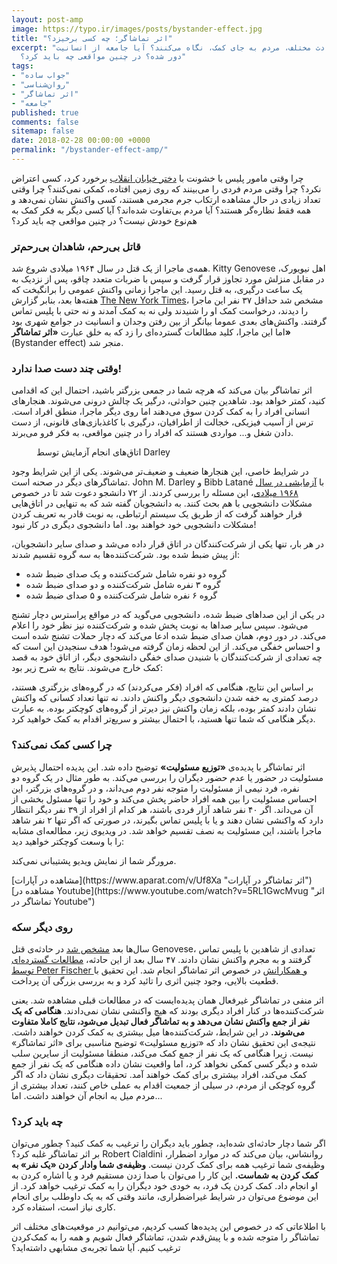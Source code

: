 ```yaml
---
layout: post-amp
image: https://typo.ir/images/posts/bystander-effect.jpg
title: "اثر تماشاگر؛ چه کسی برخیزد؟"
excerpt: "چرا در حوادث مختلف، مردم به جای کمک، نگاه می‌کنند؟ آیا جامعه از انسانیت
  دور شده؟ در چنین مواقعی چه باید کرد؟"
tags:
- "جواب ساده"
- "روان‌شناسی"
- "اثر تماشاگر"
- "جامعه"
published: true
comments: false
sitemap: false
date: 2018-02-28 00:00:00 +0000
permalink: "/bystander-effect-amp/"
---
```

چرا وقتی مامور پلیس با خشونت با [دختر خیابان انقلاب](https://twitter.com/search?q=%23دختران_خیابان_انقلاب&src=typd "#دختران_خیابان_انقلاب") برخورد کرد، کسی اعتراض نکرد؟ چرا وقتی مردم فردی را می‌بینند که روی زمین افتاده، کمکی نمی‌کنند؟ چرا وقتی تعداد زیادی در حال مشاهده ارتکاب جرم مجرمی هستند، کسی واکنش نشان نمی‌دهد و همه فقط نظاره‌گر هستند؟ آیا مردم بی‌تفاوت شده‌اند؟ آیا کسی دیگر به فکر کمک به هم‌نوع خودش نیست؟ در چنین مواقعی چه باید کرد؟

<center>
<amp-twitter width="500"
  height="481"
  layout="responsive"
  data-tweetid="966774011840606208">
</amp-twitter>
</center>

### قاتل بی‌رحم، شاهدان بی‌رحم‌تر
همه‌ی ماجرا از یک قتل در سال ۱۹۶۴ میلادی شروع شد. Kitty Genovese اهل نیویورک، در مقابل منزلش مورد تجاوز قرار گرفت و سپس با ضربات متعدد چاقو، پس از نزدیک به یک ساعت درگیری، به قتل رسید. این ماجرا زمانی واکنش عمومی را برانگیخت که هفته‌ها بعد، بنابر گزارش [The New York Times](https://query.nytimes.com/gst/abstract.html?res=9E0CE0DA1230E033A25757C1A9659C946591D6CF&legacy=true "Queens Woman Is Stabbed To Death in Front of Home")، مشخص شد حداقل ۳۷ نفر این ماجرا را دیدند، درخواست کمک او را شنیدند ولی نه به کمک آمدند و نه حتی با پلیس تماس گرفتند. واکنش‌های بعدی عموما بیانگر از بین رفتن وجدان و انسانیت در جوامع شهری بود اما این ماجرا، کلید مطالعات گسترده‌ای را زد که به خلق عبارت **«اثر تماشاگر»** (Bystander effect) منجر شد.

<figure class="align-center"><amp-img src="https://typo.ir/images/posts/newyork-times.jpg" alt="The New York Times" width="546px" height="307px"></amp-img></figure>

### وقتی چند دست صدا ندارد!
اثر تماشاگر بیان می‌کند که هرچه شما در جمعی بزرگتر باشید، احتمال این که اقدامی کنید، کمتر خواهد بود.
شاهدین چنین حوادثی، درگیر یک چالش درونی می‌شوند. هنجارهای انسانی افراد را به کمک کردن سوق می‌دهند اما روی دیگر ماجرا، منطق افراد است. ترس از آسیب فیزیکی، خجالت از اطرافیان، درگیری با کاغذبازی‌های قانونی، از دست دادن شغل و... مواردی هستند که افراد را در چنین مواقعی، به فکر فرو می‌برند.

<figure class="align-center"><amp-img class="align-center" src="https://typo.ir/images/posts/darley-room.jpg" alt="Darleys Room" width="300px" height="226px"></amp-img>
<figcaption>اتاق‌های انجام آزمایش توسط Darley</figcaption></figure>

در شرایط خاصی، این هنجارها ضعیف و ضعیف‌تر می‌شوند. یکی از این شرایط وجود تماشاگرهای دیگر در صحنه است. John M. Darley و Bibb Latané با [آزمایشی در سال ۱۹۶۸ میلادی](http://www.wadsworth.com/psychology_d/templates/student_resources/0155060678_rathus/ps/ps19.html "Bystander Intervention in Emergencies: Diffusion of Responsibility")، این مسئله را بررسی کردند. از ۷۲ دانشجو دعوت شد تا در خصوص مشکلات دانشجویی با هم بحث کنند. به دانشجویان گفته شد که به تنهایی در اتاق‌هایی قرار خواهند گرفت که از طریق یک سیستم ارتباطی، به نوبت قادر به تعریف کردن مشکلات دانشجویی خود خواهند بود. اما دانشجوی دیگری در کار نبود!

در هر بار، تنها یکی از شرکت‌کنندگان در اتاق قرار داده می‌شد و صدای سایر دانشجویان، از پیش ضبط شده بود. شرکت‌کننده‌ها به سه گروه تقسیم شدند:
* گروه دو نفره شامل شرکت‌کننده و یک صدای ضبط شده
* گروه ۳ نفره شامل شرکت‌کننده و دو صدای ضبط شده
* گروه ۶ نفره شامل شرکت‌کننده و ۵ صدای ضبط شده

<figure class="align-left"><amp-img src="https://typo.ir/images/posts/bystander-figure.jpg" alt="Bystander Effect" width="350px" height="222px"></amp-img></figure>
در یکی از این صداهای ضبط شده، دانشجویی می‌گوید که در مواقع پراسترس دچار تشنج می‌شود. سپس سایر صداها به نوبت پخش شده و شرکت‌کننده نیز نظر خود را اعلام می‌کند. در دور دوم، همان صدای ضبط شده ادعا می‌کند که دچار حملات تشنج شده است و احساس خفگی می‌کند. از این لحظه زمان گرفته می‌شود! هدف سنجیدن این است که چه تعدادی از شرکت‌کنندگان با شنیدن صدای خفگی دانشجوی دیگر، از اتاق خود به قصد کمک خارج می‌شوند. نتایج به شرح زیر بود:

<figure class="align-center"><amp-img src="https://typo.ir/images/posts/darley-chart.jpg" alt="Darley Chart" width="546px" height="378px"></amp-img></figure>

بر اساس این نتایج، هنگامی که افراد (فکر می‌کردند) که در گروه‌های بزرگتری هستند، درصد کمتری به خفه شدن دانشجوی دیگر واکنش دادند. نه تنها تعداد کسانی که واکنش نشان دادند کمتر بوده، بلکه زمان واکنش نیز دیرتر از گروه‌های کوچکتر بوده. به عبارت دیگر هنگامی که شما تنها هستید، با احتمال بیشتر و سریع‌تر اقدام به کمک خواهید کرد.

### چرا کسی کمک نمی‌کند؟
اثر تماشاگر با پدیده‌ی **«توزیع مسئولیت»** توضیح داده شد. این پدیده احتمال پذیرش مسئولیت در حضور یا عدم حضور دیگران را بررسی می‌کند. به طور مثال در یک گروه دو نفره، فرد نیمی از مسئولیت را متوجه نفر دوم می‌داند، و در گروه‌های بزرگتر، این احساس مسئولیت را بین همه افراد حاضر پخش می‌کند و خود را تنها مسئول بخشی از آن می‌داند. اگر ۴۰ نفر شاهد آزار فردی باشند، هر کدام از افراد از ۳۹ نفر دیگر انتظار دارد که واکنشی نشان دهند و یا با پلیس تماس بگیرند، در صورتی که اگر تنها ۲ نفر شاهد ماجرا باشند، این مسئولیت به نصف تقسیم خواهد شد.
در ویدیوی زیر، مطالعه‌ای مشابه را با وسعت کوچکتر خواهید دید:

<amp-video controls
  width="560"
  height="315"
  layout="responsive"
  poster="https://raw.githubusercontent.com/typofile/localb1/76e035f0a8b07e5aca0cd9bbcb6f8cef/bystander-cover.jpg">
  <source src="https://raw.githubusercontent.com/typofile/localb1/625b347dc8828698125bce1b2ec126a7/Bystander.mp4"
    type="video/mp4" />
  <div fallback>
    <p>مرورگر شما از نمایش ویدیو پشتیبانی نمی‌کند.</p>
  </div>
</amp-video>
<i class="fas fa-play" style="color:#ea1d5d;"></i> [مشاهده در آپارات](https://www.aparat.com/v/Uf8Xa "اثر تماشاگر در آپارات")
<i class="fas fa-play" style="color:#ea1d5d;"></i> [مشاهده در Youtube](https://www.youtube.com/watch?v=5RL1GwcMvug "اثر تماشاگر در Youtube")

### روی دیگر سکه
سال‌ها بعد [مشخص شد](https://www.newyorker.com/magazine/2014/03/10/a-call-for-help "What the Kitty Genovese story really means") در حادثه‌ی قتل Genovese، تعدادی از شاهدین با پلیس تماس گرفتند و به مجرم واکنش نشان دادند. ۴۷ سال بعد از این حادثه، [مطالعات گسترده‌ای توسط Peter Fischer و همکارانش](https://www.uni-muenster.de/imperia/md/content/psyifp/aeechterhoff/sommersemester2012/schluesselstudiendersozialpsychologiea/fischerkruegergreitem_bystandermetaana_psybull2011.pdf "The Bystander-Effect: A Meta-Analytic Review on Bystander Intervention in Dangerous and Non-Dangerous Emergencies") در خصوص اثر تماشاگر انجام شد. این تحقیق با قطعیت بالایی، وجود چنین اثری را تائید کرد و به بررسی بزرگی آن پرداخت.

<figure class="align-center"><amp-img src="https://typo.ir/images/posts/fischer-chart.jpg" alt="Fischer Chart" width="546px" height="323px"></amp-img></figure>

اثر منفی در تماشاگر غیرفعال همان پدیده‌ایست که در مطالعات قبلی مشاهده شد. یعنی شرکت‌کننده‌ها در کنار افراد دیگری بودند که هیچ واکنشی نشان نمی‌دادند. **هنگامی که یک نفر از جمع واکنش نشان می‌دهد و به تماشاگر فعال تبدیل می‌شود، نتایج کاملا متفاوت می‌شوند.** در این شرایط، شرکت‌کننده‌ها میل بیشتری به کمک کردن خواهند داشت. نتیجه‌ی این تحقیق نشان داد که «توزیع مسئولیت» توضیح مناسبی برای «اثر تماشاگر» نیست. زیرا هنگامی که یک نفر از جمع کمک می‌کند، منطقا مسئولیت از سایرین سلب شده و دیگر کسی کمکی نخواهد کرد، اما واقعیت نشان داده هنگامی که یک نفر از جمع کمک می‌کند، افراد بیشتری برای کمک خواهند آمد. تحقیقات دیگری نشان داد که اگر گروه کوچکی از مردم، در سیلی از جمعیت اقدام به عملی خاص کنند، تعداد بیشتری از مردم میل به انجام آن خواهند داشت. اما...

### چه باید کرد؟
اگر شما دچار حادثه‌ای شده‌اید، چطور باید دیگران را ترغیب به کمک کنید؟ چطور می‌توان بر اثر تماشاگر غلبه کرد؟ Robert Cialdini روانشاس، بیان می‌کند که در موارد اضطرار، وظیفه‌ی شما ترغیب همه برای کمک کردن نیست. **وظیفه‌ی شما وادار کردن «یک نفر» به کمک کردن به شماست.** این کار را می‌توان با صدا زدن مستقیم فرد و یا اشاره کردن به او انجام داد. کمک کردن یک فرد، به خودی خود دیگران را به کمک ترغیب خواهد کرد. از این موضوع می‌توان در شرایط غیراضطراری، مانند وقتی که به یک داوطلب برای انجام کاری نیاز است، استفاده کرد.

<center>
<amp-twitter width="500"
  height="306"
  layout="responsive"
  data-tweetid="970237110845411328">
</amp-twitter>
</center>

با اطلاعاتی که در خصوص این پدیده‌ها کسب کردیم، می‌توانیم در موقعیت‌های مختلف اثر تماشاگر را متوجه شده و با پیش‌قدم شدن، تماشاگر فعال شویم و همه را به کمک‌کردن ترغیب کنیم. آیا شما تجربه‌ی مشابهی داشته‌اید؟

